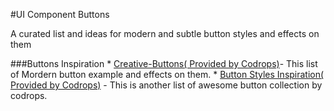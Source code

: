 #UI Component Buttons

A curated list and ideas for modern and subtle button styles and effects on them

###Buttons Inspiration
	* [Creative-Buttons( Provided by Codrops)](http://tympanus.net/Development/CreativeButtons/)- This list of Mordern button example and effects on them.
	* [Button Styles Inspiration( Provided by Codrops)](http://tympanus.net/Development/ButtonStylesInspiration/) - This is another list of awesome button collection by codrops.

